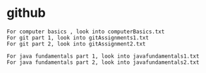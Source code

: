 # github


	For computer basics , look into computerBasics.txt
	For git part 1, look into gitAssignments1.txt
	For git part 2, look into gitAssignment2.txt

	For java fundamentals part 1, look into javafundamentals1.txt
	For java fundamentals part 2, look into javafundamentals2.txt
